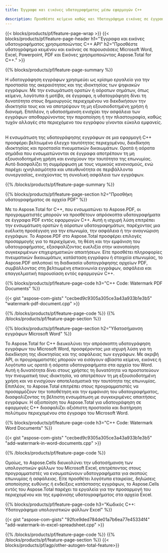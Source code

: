 ```yaml
---
title: Έγγραφα και εικόνες υδατογραφήματος μέσω εφαρμογών C++

description: Προσθέστε κείμενο καθώς και Υδατογράφημα εικόνας σε έγγραφα όπως Microsoft Word, Excel, PowerPoint, PDF και Εικόνες μέσω της εφαρμογής σας C++. Προσθέστε δωρεάν κείμενο ή υδατογράφημα εικόνας στο διαδίκτυο μέσω της εφαρμογής.
---
```


{{< blocks/products/pf/feature-page-wrap >}}
{{< blocks/products/pf/feature-page-header h1="Έγγραφα και εικόνες υδατογραφήματος χρησιμοποιώντας C++ API" h2="Προσθέστε υδατογράφημα κειμένου και εικόνας σε παρουσιάσεις Microsoft Word, Excel, Powerpoint, PDF και Εικόνες χρησιμοποιώντας Aspose.Total for C++." >}}

{{% blocks/products/pf/feature-page-summary %}}

Η υδατογράφηση εγγράφων χρησιμεύει ως κρίσιμο εργαλείο για την προστασία της ακεραιότητας και της ιδιοκτησίας των ψηφιακών εγγράφων. Με την ενσωμάτωση ορατών ή αόρατων σημάτων, όπως κείμενο, λογότυπα ή μοτίβα, σε έγγραφα, η υδατογράφηση δίνει τη δυνατότητα στους δημιουργούς περιεχομένου να διεκδικήσουν την ιδιοκτησία τους και να αποτρέψουν τη μη εξουσιοδοτημένη χρήση ή διανομή. Επιπλέον, η υδατοσήμανση ενισχύει την ασφάλεια των εγγράφων αποθαρρύνοντας την παραποίηση ή την πλαστογραφία, καθώς τυχόν αλλαγές στο περιεχόμενο του εγγράφου γίνονται εύκολα εμφανείς. <br /><br />

Η ενσωμάτωση της υδατογράφησης εγγράφων σε μια εφαρμογή C++ προσφέρει βελτιωμένο έλεγχο ταυτότητας περιεχομένου, διεκδίκηση ιδιοκτησίας και προστασία πνευματικών δικαιωμάτων. Ορατά ή αόρατα σημάδια που ενσωματώνονται σε έγγραφα αποτρέπουν τη μη εξουσιοδοτημένη χρήση και ενισχύουν την ταυτότητα της επωνυμίας. Αυτό διασφαλίζει τη συμμόρφωση με τους νομικούς κανονισμούς, ενώ παρέχει ιχνηλασιμότητα και υπευθυνότητα σε περιβάλλοντα συνεργασίας, ενισχύοντας τη συνολική ασφάλεια των εγγράφων.

{{% /blocks/products/pf/feature-page-summary  %}}


{{% blocks/products/pf/feature-page-section  h2="Προσθήκη υδατογραφήματος σε αρχεία PDF" %}}

Με το Aspose.Total for C++, που ενσωματώνει το Aspose.PDF, οι προγραμματιστές μπορούν να προσθέτουν απρόσκοπτα υδατογραφήματα σε έγγραφα PDF εντός εφαρμογών C++. Αυτή η ισχυρή λύση επιτρέπει την ενσωμάτωση ορατών ή αόρατων υδατογραφημάτων, παρέχοντας μια ευέλικτη προσέγγιση για την επωνυμία, την ασφάλεια ή την αναγνώριση εγγράφων. Το Aspose.PDF στο Aspose.Total προσφέρει επιλογές προσαρμογής για το περιεχόμενο, τη θέση και την εμφάνιση του υδατογραφήματος, εξασφαλίζοντας ευελιξία στην ικανοποίηση συγκεκριμένων επιχειρηματικών απαιτήσεων. Είτε προσθέτει πληροφορίες πνευματικών δικαιωμάτων, κατάσταση εγγράφου ή στοιχεία επωνυμίας, το Aspose.PDF απλοποιεί τη διαδικασία υδατογράφησης αρχείων PDF, συμβάλλοντας στη βελτιωμένη επικοινωνία εγγράφων, ασφάλεια και επαγγελματική παρουσίαση εντός εφαρμογών C++.

{{% blocks/products/pf/feature-page-code h3="C++ Code: Watermark PDF Documents" %}}

{{< gist "aspose-com-gists" "cecbed9c9305a305ce3a43a933b1e3b5" "watermark-pdf-document.cpp" >}}

{{% /blocks/products/pf/feature-page-code  %}}
{{% /blocks/products/pf/feature-page-section %}}

{{% blocks/products/pf/feature-page-section  h2="Υδατοσήμανση εγγράφων Microsoft Word" %}}

Το Aspose.Total for C++ διευκολύνει την απρόσκοπτη υδατογράφηση εγγράφων του Microsoft Word, προσφέροντας μια ισχυρή λύση για τη διεκδίκηση της ιδιοκτησίας και της ασφάλειας των εγγράφων. Με ακριβή API, οι προγραμματιστές μπορούν να εισάγουν αβίαστα κείμενο, εικόνες ή λογότυπα ως ορατά ή αόρατα υδατογραφήματα στα αρχεία του Word. Αυτή η δυνατότητα δίνει στους χρήστες τη δυνατότητα να προστατεύουν την πνευματική τους ιδιοκτησία, να αποτρέπουν τη μη εξουσιοδοτημένη χρήση και να ενισχύουν αποτελεσματικά την ταυτότητα της επωνυμίας. Επιπλέον, το Aspose.Total επιτρέπει στους προγραμματιστές να προσαρμόζουν την τοποθέτηση και την εμφάνιση του υδατογραφήματος, διασφαλίζοντας τη βέλτιστη ενσωμάτωση με συγκεκριμένες απαιτήσεις εγγράφων. Η αξιοποίηση του Aspose.Total για υδατογράφηση σε εφαρμογές C++ διασφαλίζει αξιόπιστη προστασία και διατήρηση πολύτιμου περιεχομένου στα έγγραφα του Microsoft Word.

{{% blocks/products/pf/feature-page-code h3="C++ Code: Watermark Word Documents" %}}

{{< gist "aspose-com-gists" "cecbed9c9305a305ce3a43a933b1e3b5" "add-watermark-in-word-documents.cpp" >}}

{{% /blocks/products/pf/feature-page-code  %}}

Ομοίως, το Aspose.Cells διευκολύνει την υδατοσήμανση των υπολογιστικών φύλλων του Microsoft Excel, επιτρέποντας στους προγραμματιστές να ενσωματώνουν υδατογραφήματα για σκοπούς επωνυμίας ή ασφάλειας. Είτε προσθέτει λογότυπα εταιρείας, δηλώσεις αποποίησης ευθύνης ή ενδείξεις κατάστασης εγγράφων, το Aspose.Cells εντός του Aspose.Total παρέχει τα εργαλεία για την προσαρμογή του περιεχομένου και της εμφάνισης υδατογραφήματος στα αρχεία Excel.

{{% blocks/products/pf/feature-page-code h3="Κωδικός C++: Υδατογράφημα υπολογιστικών φύλλων Excel" %}}

{{< gist "aspose-com-gists" "92fce9ded784de01a7b6ea77e45334f4" "add-watermark-in-excel-spreadsheet.cpp" >}}

{{% /blocks/products/pf/feature-page-code  %}}
{{% /blocks/products/pf/feature-page-section %}}
{{< blocks/products/pf/agp/other-autogen-total-feature>}}